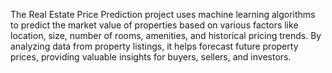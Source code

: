 The Real Estate Price Prediction project uses machine learning algorithms to predict the market value of properties based on various factors like location, size, number of rooms, amenities, and historical pricing trends. By analyzing data from property listings, it helps forecast future property prices, providing valuable insights for buyers, sellers, and investors.
